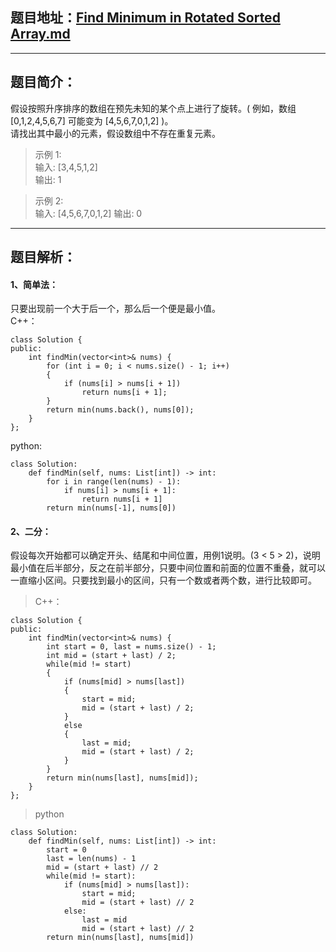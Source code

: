 ## 题目地址：[Find Minimum in Rotated Sorted Array.md](https://leetcode.com/problems/find-minimum-in-rotated-sorted-array/)
--- 
## 题目简介：  
假设按照升序排序的数组在预先未知的某个点上进行了旋转。( 例如，数组 [0,1,2,4,5,6,7] 可能变为 [4,5,6,7,0,1,2] )。  
请找出其中最小的元素，假设数组中不存在重复元素。  
> 示例 1:     
> 输入: [3,4,5,1,2]     
> 输出: 1  
 
> 示例 2:     
> 输入: [4,5,6,7,0,1,2]
> 输出: 0
---
## 题目解析：  
#### 1、简单法：  
只要出现前一个大于后一个，那么后一个便是最小值。  
C++：  
```
class Solution {
public:
    int findMin(vector<int>& nums) {
        for (int i = 0; i < nums.size() - 1; i++)
        {
            if (nums[i] > nums[i + 1])
                return nums[i + 1];
        }
        return min(nums.back(), nums[0]);
    }
};
```
python:
```
class Solution:
    def findMin(self, nums: List[int]) -> int:
        for i in range(len(nums) - 1):
            if nums[i] > nums[i + 1]:
                return nums[i + 1]
        return min(nums[-1], nums[0])
```
#### 2、二分：  
假设每次开始都可以确定开头、结尾和中间位置，用例1说明。(3 < 5 > 2)，说明最小值在后半部分，反之在前半部分，只要中间位置和前面的位置不重叠，就可以一直缩小区间。只要找到最小的区间，只有一个数或者两个数，进行比较即可。  

> C++：

```
class Solution {
public:
    int findMin(vector<int>& nums) {
        int start = 0, last = nums.size() - 1;
        int mid = (start + last) / 2;
        while(mid != start)
        {
            if (nums[mid] > nums[last])
            {
                start = mid;
                mid = (start + last) / 2;
            }
            else
            {
                last = mid;
                mid = (start + last) / 2;
            }
        }
        return min(nums[last], nums[mid]);
    }
};
```
> python
```
class Solution:
    def findMin(self, nums: List[int]) -> int:
        start = 0
        last = len(nums) - 1
        mid = (start + last) // 2
        while(mid != start):
            if (nums[mid] > nums[last]):
                start = mid;
                mid = (start + last) // 2
            else:
                last = mid
                mid = (start + last) // 2
        return min(nums[last], nums[mid])
```

